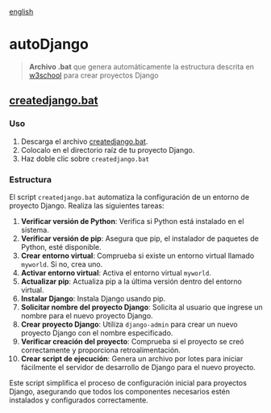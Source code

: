 [english](README.md)

# autoDjango

> **Archivo .bat** que genera automáticamente la estructura descrita en [w3school](https://www.w3schools.com/django/) para crear proyectos Django

## [createdjango.bat](/src/createdjango.bat)

### **Uso**

1. Descarga el archivo [createdjango.bat](/src/createdjango.bat).
2. Colocalo  en el directorio raíz de tu proyecto Django.
3. Haz doble clic sobre `createdjango.bat` 

### **Estructura**

El script `createdjango.bat` automatiza la configuración de un entorno de proyecto Django. Realiza las siguientes tareas:

1. **Verificar versión de Python**: Verifica si Python está instalado en el sistema.
2. **Verificar versión de pip**: Asegura que pip, el instalador de paquetes de Python, esté disponible.
3. **Crear entorno virtual**: Comprueba si existe un entorno virtual llamado `myworld`. Si no, crea uno.
4. **Activar entorno virtual**: Activa el entorno virtual `myworld`.
5. **Actualizar pip**: Actualiza pip a la última versión dentro del entorno virtual.
6. **Instalar Django**: Instala Django usando pip.
7. **Solicitar nombre del proyecto Django**: Solicita al usuario que ingrese un nombre para el nuevo proyecto Django.
8. **Crear proyecto Django**: Utiliza `django-admin` para crear un nuevo proyecto Django con el nombre especificado.
9. **Verificar creación del proyecto**: Comprueba si el proyecto se creó correctamente y proporciona retroalimentación.
10. **Crear script de ejecución**: Genera un archivo por lotes para iniciar fácilmente el servidor de desarrollo de Django para el nuevo proyecto.

Este script simplifica el proceso de configuración inicial para proyectos Django, asegurando que todos los componentes necesarios estén instalados y configurados correctamente.